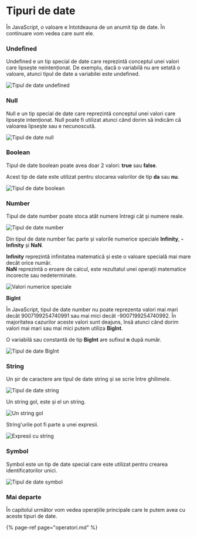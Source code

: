 # Tipuri de date

 În JavaScript, o valoare e întotdeauna de un anumit tip de date. În continuare vom vedea care sunt ele.

### **Undefined**

Undefined e un tip special de date care reprezintă conceptul unei valori care lipsește neintenționat. De exemplu, dacă o variabilă nu are setată o valoare, atunci tipul de date a variabilei este undefined.

![Tipul de date undefined](https://lh3.googleusercontent.com/1txjodazzKQ6DAC_PIy2zSFdlqdtcZHGe3V-7c4-X0VE63X7D70xAyw5uykSTq5BkR9O2Q9Uc_F8JLO642F6GuMwx2OSIFmjKvwTLU3Q4B_FRkB_t9s2dhDNk44tCe9SpF5hbdFbw3Y)

### Null

Null e un tip special de date care reprezintă conceptul unei valori care lipsește intenționat. Null poate fi utilizat atunci când dorim să indicăm că valoarea lipsește sau e necunoscută.

![Tipul de date null](https://lh3.googleusercontent.com/mV_yu2kYl_e4pcFhWLUK2Pr9YPuUgQnJWTMY7VmPmTcy3yols3MyY8JLlR8BGa02CDYWIcyXB3hdCV7tmjndpT4LcJNJUqrzC6eCkU2U0ZFh0sOik7ZAn8PwgHvUcJ8Ip7pOAh4-LbA)

### Boolean

Tipul de date boolean poate avea doar 2 valori: **true** sau **false**.

Acest tip de date este utilizat pentru stocarea valorilor de tip **da** sau **nu**.

![Tipul de date boolean](https://lh3.googleusercontent.com/EBFZ911e7KsH0aH7mqVK9dh8mEuZMld2PbpPilBXh4_UpNAdsvTpdYLIGv2DjsolsM7DSItiSiHUJmGa_4Mx-mjMx-7O0oS2vWnDU1djvw3PsMJSEocD-6SDbB3yQc9nWnksC9_ktoE)

### Number

Tipul de date number poate stoca atât numere întregi cât și numere reale.

![Tipul de date number](https://lh6.googleusercontent.com/IuvqzFRtEYfHi3KUuYgKi6jWHhr6UKLw6xjkKAsW_kLTbbHp15_L50_1lDipnDTMlAEEezWFaqwUSs_MWxKPPNE0Al7a8Y3MWk7ZJN65O6QaoW8LDw0euQiVLEqFyboD4G8Uf66i7_A)

Din tipul de date number fac parte și valorile numerice speciale **Infinity**, **-Infinity** și **NaN**.

**Infinity** reprezintă infinitatea matematică și este o valoare specială mai mare decât orice număr.  
**NaN** reprezintă o eroare de calcul, este rezultatul unei operații matematice incorecte sau nedeterminate.

![Valori numerice speciale](https://lh6.googleusercontent.com/ALg05n80s7aazces0nAl74ncWKEyNn1nvSzXtxc7Fef-dFrDfrDBSdblFjlEmjR54Gxu1vfqMHxv4XNVNe0qrWTrV88NPgHzUIEByH7cm5Tuc5xxlfvSNfFi_z1Kju2sxrer7LE5md4)

**BigInt**

În JavaScript, tipul de date number nu poate reprezenta valori mai mari decât 9007199254740991 sau mai mici decât -9007199254740992. În majoritatea cazurilor aceste valori sunt deajuns, însă atunci când dorim valori mai mari sau mai mici putem utiliza **BigInt**.

O variabilă sau constantă de tip **BigInt** are sufixul **n** după număr.

![Tipul de date BigInt](https://lh5.googleusercontent.com/34kfJVZgcPScUywMaDo6J2A9tJIPo3lU6eIxiOTKJSa5sujw45IkB5i0f2vnsyJEXJjpQKQKBXMHmqoPm28kBVE1-1O8YeEDmeismalJR10aGip9E-H8luIZ4X1i1NgVMVm8XOx_qgI)

### String

Un șir de caractere are tipul de date string și se scrie între ghilimele.

![Tipul de date string](https://lh6.googleusercontent.com/oAN2seeTovReEjSChPyY07lUqkb438HdMt-OBnSu_YN_dQZdfyaW7FN_grLH8vT6oaemu4_3SsSoHQ9LSSbzWOXj67x87VwTFhW9vxZa8ytd3-n1jOnsAjsCKJLXc-zfELkUtH6wDJs)

Un string gol, este și el un string.

![Un string gol](https://lh4.googleusercontent.com/jPxROHlTrG4-dNUs303Fi74IZGU2cLdq7KFPNzuiy1i8QNjq1D-tx5AOk5MceIkgTZ_cyygin6zkoT1EN44-dR830Mt_83CyUs7ud_WFmHI3MpiM24GOur0sH4F7_hv8p-TZZhZ6818)

String'urile pot fi parte a unei expresii.

![Expresii cu string](https://lh4.googleusercontent.com/0EzRCAxJX0XeHVbniOaD6ScO5-Wa2oJW7rVntK01O0Y4JD2BDJht5kV1JOFNdqqaOCSirBGf_Qo0utZix6qpSpLdvp51SCdVLqNiFPMqJK-9tXihZIw1_fbhF62zfExjw_cO03UYYwg)

### Symbol

Symbol este un tip de date special care este utilizat pentru crearea identificatorilor unici.

![Tipul de date symbol](https://lh5.googleusercontent.com/Gd8CMDqjnSRsFAwLSWSaX4XfkYFmPFTkKXBeGvV8YQm0PU1NUHlTWmOZEZrumFXEqvBhCp23W0cSC9nzaYgP_Q56SMJf7W5n5-q48e8YVgGt_bffpJpt14kQlHIf1i7xvNy5VVnsLyE)

### Mai departe

În capitolul următor vom vedea operațiile principale care le putem avea cu aceste tipuri de date.

{% page-ref page="operatori.md" %}



